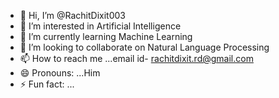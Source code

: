 - 👋 Hi, I’m @RachitDixit003
- 👀 I’m interested in Artificial Intelligence
- 🌱 I’m currently learning Machine Learning
- 💞️ I’m looking to collaborate on Natural Language Processing
- 📫 How to reach me ...email id- rachitdixit.rd@gmail.com
- 😄 Pronouns: ...Him
- ⚡ Fun fact: ...

<!---
RachitDixit003/RachitDixit003 is a ✨ special ✨ repository because its `README.md` (this file) appears on your GitHub profile.
You can click the Preview link to take a look at your changes.
--->
